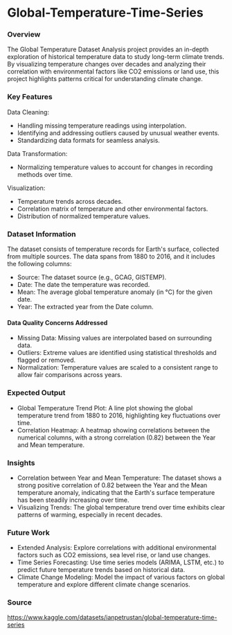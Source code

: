 # Global-Temperature-Time-Series

### Overview

The Global Temperature Dataset Analysis project provides an in-depth exploration of historical temperature data to study long-term climate trends. By visualizing temperature changes over decades and analyzing their correlation with environmental factors like CO2 emissions or land use, this project highlights patterns critical for understanding climate change.

### Key Features

Data Cleaning:
- Handling missing temperature readings using interpolation.
- Identifying and addressing outliers caused by unusual weather events.
- Standardizing data formats for seamless analysis.

Data Transformation:
- Normalizing temperature values to account for changes in recording methods over time.

Visualization:
- Temperature trends across decades.
- Correlation matrix of temperature and other environmental factors.
- Distribution of normalized temperature values.

### Dataset Information

The dataset consists of temperature records for Earth's surface, collected from multiple sources. The data spans from 1880 to 2016, and it includes the following columns:

- Source: The dataset source (e.g., GCAG, GISTEMP).
- Date: The date the temperature was recorded.
- Mean: The average global temperature anomaly (in °C) for the given date.
- Year: The extracted year from the Date column.

#### Data Quality Concerns Addressed
- Missing Data: Missing values are interpolated based on surrounding data.
- Outliers: Extreme values are identified using statistical thresholds and flagged or removed.
- Normalization: Temperature values are scaled to a consistent range to allow fair comparisons across years.

### Expected Output

- Global Temperature Trend Plot: A line plot showing the global temperature trend from 1880 to 2016, highlighting key fluctuations over time.
- Correlation Heatmap: A heatmap showing correlations between the numerical columns, with a strong correlation (0.82) between the Year and Mean temperature.

### Insights

- Correlation between Year and Mean Temperature: The dataset shows a strong positive correlation of 0.82 between the Year and the Mean temperature anomaly, indicating that the Earth's surface temperature has been steadily increasing over time.
- Visualizing Trends: The global temperature trend over time exhibits clear patterns of warming, especially in recent decades.

### Future Work

- Extended Analysis: Explore correlations with additional environmental factors such as CO2 emissions, sea level rise, or land use changes.
- Time Series Forecasting: Use time series models (ARIMA, LSTM, etc.) to predict future temperature trends based on historical data.
- Climate Change Modeling: Model the impact of various factors on global temperature and explore different climate change scenarios.

### Source

https://www.kaggle.com/datasets/ianpetrustan/global-temperature-time-series
